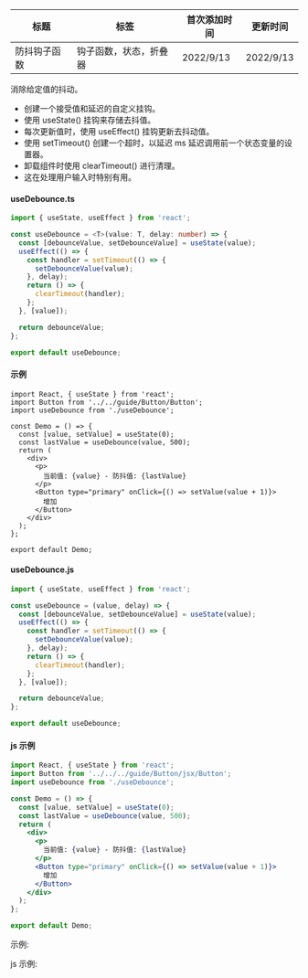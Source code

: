 | 标题         | 标签                   | 首次添加时间 | 更新时间  |
| ------------ | ---------------------- | ------------ | --------- |
| 防抖钩子函数 | 钩子函数，状态，折叠器 | 2022/9/13    | 2022/9/13 |

消除给定值的抖动。

- 创建一个接受值和延迟的自定义挂钩。
- 使用 useState() 挂钩来存储去抖值。
- 每次更新值时，使用 useEffect() 挂钩更新去抖动值。
- 使用 setTimeout() 创建一个超时，以延迟 ms 延迟调用前一个状态变量的设置器。
- 卸载组件时使用 clearTimeout() 进行清理。
- 这在处理用户输入时特别有用。

#### useDebounce.ts

```ts
import { useState, useEffect } from 'react';

const useDebounce = <T>(value: T, delay: number) => {
  const [debounceValue, setDebounceValue] = useState(value);
  useEffect(() => {
    const handler = setTimeout(() => {
      setDebounceValue(value);
    }, delay);
    return () => {
      clearTimeout(handler);
    };
  }, [value]);

  return debounceValue;
};

export default useDebounce;
```

#### 示例

```tsx | pure
import React, { useState } from 'react';
import Button from '../../guide/Button/Button';
import useDebounce from './useDebounce';

const Demo = () => {
  const [value, setValue] = useState(0);
  const lastValue = useDebounce(value, 500);
  return (
    <div>
      <p>
        当前值: {value} - 防抖值: {lastValue}
      </p>
      <Button type="primary" onClick={() => setValue(value + 1)}>
        增加
      </Button>
    </div>
  );
};

export default Demo;
```

#### useDebounce.js

```js
import { useState, useEffect } from 'react';

const useDebounce = (value, delay) => {
  const [debounceValue, setDebounceValue] = useState(value);
  useEffect(() => {
    const handler = setTimeout(() => {
      setDebounceValue(value);
    }, delay);
    return () => {
      clearTimeout(handler);
    };
  }, [value]);

  return debounceValue;
};

export default useDebounce;
```

#### js 示例

```jsx | pure
import React, { useState } from 'react';
import Button from '../../../guide/Button/jsx/Button';
import useDebounce from './useDebounce';

const Demo = () => {
  const [value, setValue] = useState(0);
  const lastValue = useDebounce(value, 500);
  return (
    <div>
      <p>
        当前值: {value} - 防抖值: {lastValue}
      </p>
      <Button type="primary" onClick={() => setValue(value + 1)}>
        增加
      </Button>
    </div>
  );
};

export default Demo;
```

示例:

<code src="./Demo.zh-CN.tsx"></code>

js 示例:

<code src="./js/Demo.zh-CN.jsx"></code>

